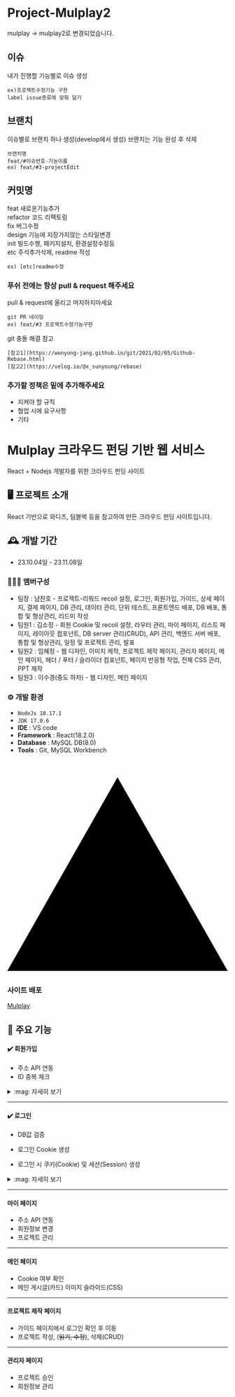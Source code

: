 # Project-Mulplay2

mulplay -> mulplay2로 변경되었습니다.


## 이슈
내가 진행할 기능별로 이슈 생성
```
ex)프로젝트수정기능 구현 
label issue종류에 맞춰 달기 
```
## 브랜치

이슈별로 브랜치 하나 생성(develop에서 생성)
브랜치는 기능 완성 후 삭제  
```
브랜치명
feat/#이슈번호-기능이름
ex) feat/#3-projectEdit
```
## 커밋명

feat     새로운기능추가 <br/>
refactor 코드 리팩토링<br/>
fix      버그수정<br/>
design   기능에 지장가지않는 스타일변경<br/>
init     빌드수행, 패키지설치, 환경설정수정등 <br/>
etc      주석추가삭제, readme 작성
```
ex) [etc]readme수정
```

### 푸쉬 전에는 항상 pull & request 해주세요

pull & request에 올리고 머지하지마세요

```
git PR 네이밍
ex) feat/#3 프로젝트수정기능구현
```


git 충돌 해결 참고
```
[참고1](https://wonyong-jang.github.io/git/2021/02/05/Github-Rebase.html)
[참고2](https://velog.io/@x_sunyoung/rebase)
```

### 추가할 정책은 밑에 추가해주세요

* 지켜야 할 규칙
* 협업 시에 요구사항
* 기타



# Mulplay 크라우드 펀딩 기반 웹 서비스
React + Nodejs 개발자를 위한 크라우드 펀딩 사이트


## 🖥️ 프로젝트 소개
React 기반으로 와디즈, 텀블벅 등을 참고하여 만든 크라우드 펀딩 사이트입니다.
<br>

## 🕰️ 개발 기간
* 23.10.04일 - 23.11.08일

### 🧑‍🤝‍🧑 맴버구성
 - 팀장  : 남찬호 - 프로젝트-리워드 recoil 설정, 로그인, 회원가입, 가이드, 상세 페이지, 결제 페이지, DB 관리, 데이터 관리, 단위 테스트, 프론트엔드 배포, DB 배포, 통합 및 형상관리, 리드미 작성
 - 팀원1 : 김소정 - 회원 Cookie 및 recoil 설정, 라우터 관리, 마이 페이지, 리스트 페이지, 레이아웃 컴포넌트, DB server 관리(CRUD), API 관리, 백엔드 서버 배포, 통합 및 형상관리, 일정 및 프로젝트 관리, 발표
 - 팀원2 : 임혜정 - 웹 디자인, 이미지 제작, 프로젝트 제작 페이지, 관리자 페이지, 메인 페이지, 헤더 / 푸터 / 슬라이더 컴포넌트, 페이지 반응형 작업, 전체 CSS 관리, PPT 제작
 - 팀원3 : 이수경(중도 하차) - 웹 디자인, 메인 페이지

### ⚙️ 개발 환경
- `NodeJs 18.17.1`
- `JDK 17.0.6`
- **IDE** : VS code
- **Framework** : React(18.2.0)
- **Database** : MySQL DB(8.0)
- **Tools** : Git, MySQL Workbench

### <svg role="img" viewBox="0 0 24 24" xmlns="http://www.w3.org/2000/svg"><title>Vercel</title><path d="M24 22.525H0l12-21.05 12 21.05z"/></svg> 사이트 배포
[Mulplay](https://mulplay.vercel.app/)

## 📌 주요 기능

#### :heavy_check_mark: 회원가입

- 주소 API 연동
- ID 중복 체크

<details>
    <summary>:mag: 자세히 보기</summary>

<!-- summary 아래 한칸 공백 두고 내용 삽입 -->


---

:computer: Code
    <details>
        <summary>Signup.js</summary>

       __데이터 입력 코드__
       
       ```
       const currentDate = new Date();
  const formattedDate = `${currentDate.getFullYear()}-${String(
    currentDate.getMonth() + 1
  ).padStart(2, "0")}-${String(currentDate.getDate()).padStart(2, "0")}`;
  const navigate = useNavigate();

  const [data, setData] = useState({
    user_id: "",
    user_pw: "",
    user_name: "",
    user_phone: "",
    user_address: "",
    user_regdate: formattedDate,
    user_sns: 0,
    img_no: 1,
  });

  // 주소 변경을 포함하여 모든 입력 변경을 다루는 handleChange 함수
  const handleChange = (e) => {
    const { name, value } = e.target;
    setData({
      ...data,
      [name]: value,
    });
  };

  const handleSubmit = async (e) => {
    e.preventDefault();

    const isEmpty = Object.values(data).some((value) => value === "");
    if (isEmpty) {
      Swal.fire({
        icon: "warning",
        title: "모든 필드를 입력해주세요.",
        text: "다시 확인해주세요.",
        showCancelButton: false,
        confirmButtonColor: "#EE833E",
        confirmButtonText: "OK",
      });

      return; // 빈 필드가 있을 경우 함수 종료
    }

    try {
      const response = await axios.post(
        "http://localhost:3300/register/signup",
        data
      );
      console.log("요청 성공:", response);
      Swal.fire({
        icon: "success",
        title: "회원가입이 완료되었습니다.",
        text: "로그인페이지로 이동합니다.",
        showCancelButton: false,
        confirmButtonColor: "#EE833E",
        confirmButtonText: "OK",
      });
      navigate("/login");
    } catch (error) {
      console.log(data);
      console.error("요청 실패:", error);
    }
  };
       ```

       __주소 API__
       
       ```
       
  // 주소 입력 값이 변경될 때 user_address에 해당 값을 설정합니다.
  const handleAddressChange = (e) => {
    setInputAddressValue(e.target.value);
    setData({
      ...data,
      user_address: e.target.value,
    });
  };

  // 주소 api
  const [modalState, setModalState] = useState(false);
  const [inputAddressValue, setInputAddressValue] = useState("");
  const [inputZipCodeValue, setInputZipCodeValue] = useState("");

  useEffect(() => {
    setData((prevData) => ({
      ...prevData,
      user_address: inputAddressValue,
    }));
    console.log(inputAddressValue);
  }, [inputAddressValue]);
  const openModal = () => {
    setModalState(true);
  };

  const closeModal = () => {
    setModalState(false);
  };

  const handleZipCode = (event) => {
    setInputZipCodeValue(event.target.value);
  };
       ```
   </details>

#### :camera: View
   <details>
    <summary>Image</summary>

   회원가입창
    ![image](https://github.com/project-mulplay/project-mulplay2/assets/98729958/296bb910-c5d7-47ea-a8e1-0c7930120e17)

   알람
   ![image](https://github.com/project-mulplay/project-mulplay2/assets/98729958/99557994-3eb4-4207-8d28-d7df21a45e87)
   ![image](https://github.com/project-mulplay/project-mulplay2/assets/98729958/db5c777c-fdaf-4928-973b-202260cd04d9)


   
   주소 입력 모달창
   ![image](https://github.com/project-mulplay/project-mulplay2/assets/98729958/69264808-5113-416f-b129-0f70a2834f64)
   </details>
</details>

---

#### :heavy_check_mark: 로그인
- DB값 검증
- 로그인 Cookie 생성

- 로그인 시 쿠키(Cookie) 및 세션(Session) 생성

<details>
    <summary>:mag: 자세히 보기</summary>

<!-- summary 아래 한칸 공백 두고 내용 삽입 -->

- 로그인 시 axios를 사용하여 비동기 방식으로 DB에 저장된 ID와 PW를 가져와
  사용자가 입력한 값과 비교해서 값이 일치할 때 로그인 허용
- 로그인 성공 시 Cookies.token 생성 및 메인 페이지로 이동
  
  ![image](https://github.com/project-mulplay/project-mulplay2/assets/98729958/736c65ec-78ca-4d23-a1db-ab36b032c3a7)

  로그인 실패
  ![image](https://github.com/project-mulplay/project-mulplay2/assets/98729958/9be36ab3-fa71-4020-8b0b-813368553420)

  로그인 성공
  ![image](https://github.com/project-mulplay/project-mulplay2/assets/98729958/974dad00-0861-4aef-84b2-2f8f65c78224)

</details>

---

#### 마이 페이지
- 주소 API 연동
- 회원정보 변경
- 프로젝트 관리

---

#### 메인 페이지
- Cookie 여부 확인
- 메인 게시글(카드) 이미지 슬라이드(CSS)

---

#### 프로젝트 제작 페이지
- 가이드 페이지에서 로그인 확인 후 이동
- 프로젝트 작성, (~~읽기, 수정~~), 삭제(CRUD)

---

#### 관리자 페이지 
- 프로젝트 승인
- 회원정보 관리
